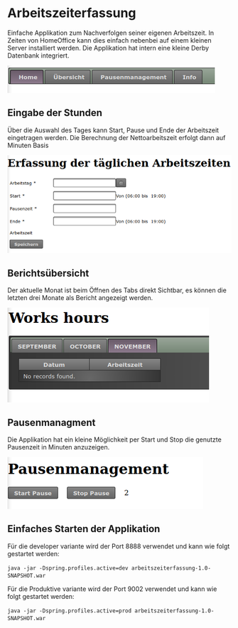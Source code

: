 # Arbeitszeiterfassung
Einfache Applikation zum Nachverfolgen seiner eigenen Arbeitszeit. In Zeiten von HomeOffice kann dies einfach nebenbei auf einem kleinen Server installiert werden. Die Applikation hat intern eine kleine Derby Datenbank integriert.

![Main Page](./src/main/resources/images/menu.png)

## Eingabe der Stunden

Über die Auswahl des Tages kann Start, Pause und Ende der Arbeitszeit eingetragen werden.  Die Berechnung der Nettoarbeitszeit erfolgt dann auf Minuten Basis

![Eingabemaske der Arbeitszeit](./src/main/resources/images/workhours.png)

## Berichtsübersicht

Der aktuelle Monat ist beim Öffnen des Tabs direkt Sichtbar, es können die letzten drei Monate als Bericht angezeigt werden.

![Monatliche Übersicht](./src/main/resources/images/report.png)

## Pausenmanagment

Die Applikation hat ein kleine Möglichkeit per Start und Stop die genutzte Pausenzeit in Minuten anzuzeigen.

![Pausenmangement](./src/main/resources/images/pause.png)

## Einfaches Starten der Applikation

Für die developer variante wird der Port 8888 verwendet und kann wie folgt gestartet werden:

`java -jar -Dspring.profiles.active=dev arbeitszeiterfassung-1.0-SNAPSHOT.war`

Für die Produktive variante wird der Port 9002 verwendet und kann wie folgt gestartet werden:

`java -jar -Dspring.profiles.active=prod arbeitszeiterfassung-1.0-SNAPSHOT.war`
